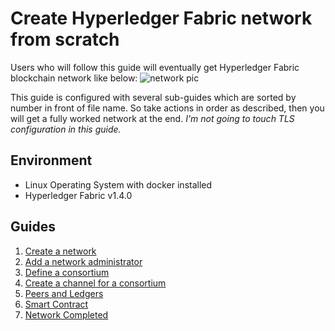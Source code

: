 # Create Hyperledger Fabric network from scratch

Users who will follow this guide will eventually get Hyperledger Fabric blockchain network like below:
![network pic](https://hyperledger-fabric.readthedocs.io/en/release-1.3/_images/network.diagram.1.png "Target network")

This guide is configured with several sub-guides which are sorted by number in front of file name. So take actions in order as described, then you will get a fully worked network at the end.
*I'm not going to touch TLS configuration in this guide.*

## Environment

- Linux Operating System with docker installed
- Hyperledger Fabric v1.4.0

## Guides

1. [Create a network](https://github.com/ChoiSD/how-to-Hyperledger-Fabric/blob/master/Docs/Build-From-Scratch/01-Create-Network.md)
2. [Add a network administrator](https://github.com/ChoiSD/how-to-Hyperledger-Fabric/blob/master/Docs/Build-From-Scratch/02-Add-Network-Admin.md)
3. [Define a consortium](https://github.com/ChoiSD/how-to-Hyperledger-Fabric/blob/master/Docs/Build-From-Scratch/03-Define-Consortium.md)
4. [Create a channel for a consortium](https://github.com/ChoiSD/how-to-Hyperledger-Fabric/blob/master/Docs/Build-From-Scratch/04-Create-Channel-For-A-Consortium.md)
5. [Peers and Ledgers](https://github.com/ChoiSD/how-to-Hyperledger-Fabric/blob/master/Docs/Build-From-Scratch/05-Peers-Ledgers.md)
6. [Smart Contract](https://github.com/ChoiSD/how-to-Hyperledger-Fabric/blob/master/Docs/Build-From-Scratch/06-Smart-Contract.md)
7. [Network Completed](https://github.com/ChoiSD/how-to-Hyperledger-Fabric/blob/master/Docs/Build-From-Scratch/07-Network-Completed.md)